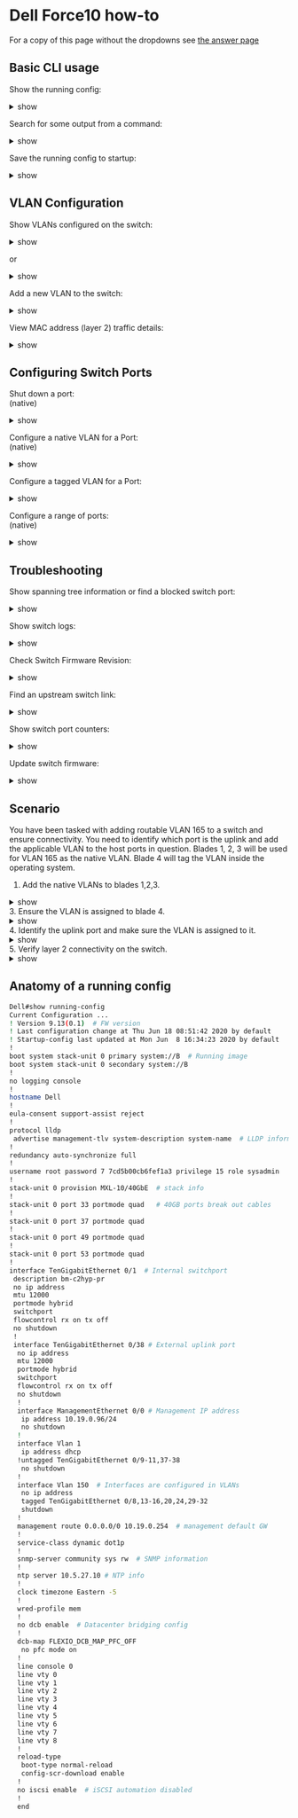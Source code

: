 # Dell Force10 how-to
For a copy of this page without the dropdowns see [the answer page](force10-answers.md)

## Basic CLI usage

Show the running config:
<details><summary>show</summary>
<p>

```bash

Dell#show running-config
Current Configuration ...
! Version 9.13(0.1)
! Last configuration change at Mon Jun  8 16:34:05 2020 by default
! Startup-config last updated at Mon Jun  8 16:34:23 2020 by default
!
boot system stack-unit 0 primary system://B
boot system stack-unit 0 secondary system://B
!
no logging console
!
hostname Dell
!
eula-consent support-assist reject
!
protocol lldp
 advertise management-tlv system-description system-name
!
redundancy auto-synchronize full


```

</p>
</details>


Search for some output from a command:
<details><summary>show</summary>
<p>

```bash

Dell#show running-config | grep 0/2  
interface TenGigabitEthernet 0/2

```

</p>
</details>

Save the running config to startup:
<details><summary>show</summary>
<p>

```bash

Dell#copy running-config startup-config
File with same name already exist.
Proceed to copy the file [confirm yes/no]:

```

</p>
</details>


## VLAN Configuration

Show VLANs configured on the switch:
<details><summary>show</summary>
<p>

```bash
Dell#show vlan

Codes: * - Default VLAN, G - GVRP VLANs, R - Remote Port Mirroring VLANs, P - Primary, C - Community, I - Isolated
       O - Openflow, Vx - Vxlan
Q: U - Untagged, T - Tagged
   x - Dot1x untagged, X - Dot1x tagged
   o - OpenFlow untagged, O - OpenFlow tagged
   G - GVRP tagged, M - Vlan-stack, H - VSN tagged
   i - Internal untagged, I - Internal tagged, v - VLT untagged, V - VLT tagged

    NUM    Status    Description                     Q Ports
*   1      Active                                    U Te 0/9-11,37-38
    150    Active                                    T Te 0/8,13-16,20,24,29-32
```

</p>
</details>

or

<details><summary>show</summary>
<p>

```bash
Dell#show interface status
Port                 Description  Status Speed        Duplex Vlan  
Te 0/1               bm-c2hyp-pr  Up     10000 Mbit   Full   1234,3792,4000
Te 0/2               bm-hub1-pr   Up     10000 Mbit   Full   1234,3790-3792,4000
```

</p>
</details>



Add a new VLAN to the switch:
<details><summary>show</summary>
<p>

```bash
Dell#configure
Dell(conf)#int vlan 1235
Dell(conf-if-vl-1235)#tagged tengigabitethernet 0/37-38
Dell(conf-if-vl-1235)#exit
```

</p>
</details>

View MAC address (layer 2) traffic details:
<details><summary>show</summary>
<p>

```bash
Dell#show cam mac stack-unit 0 port-set 0
VlanId     Mac Address      Region    Interface
 1234   24:6e:96:84:46:10   DYNAMIC     Te 0/14
 1234   f8:b1:56:7c:12:84   DYNAMIC     Te 0/38
 1      24:6e:96:84:50:f0   DYNAMIC     Te 0/9
```

</p>
</details>


## Configuring Switch Ports

Shut down a port:
<br/>
(native)
<details><summary>show</summary>
<p>

```bash
Dell#configure
Dell(conf)#interface te0/17
Dell(conf-if-te-0/17)#shutdown
```

</p>
</details>

Configure a native VLAN for a Port:
<br/>
(native)
<details><summary>show</summary>
<p>

```bash
Dell#configure
Dell(conf-if-te-0/17)#int vlan 183
Dell(conf-if-vl-183)#untagged tengigabitethernet 0/17
Dell(conf-if-vl-183)#exit
```

</p>
</details>

Configure a tagged VLAN for a Port:
<br/>
<details><summary>show</summary>
<p>

```bash
Dell#configure
Dell(conf-if-te-0/17)#int vlan 183
Dell(conf-if-vl-183)#tagged tengigabitethernet 0/17
Dell(conf-if-vl-183)#exit
```

</p>
</details>


Configure a range of ports:
<br/>
(native)
<details><summary>show</summary>
<p>

```bash
Dell#configure
Dell(conf-if-vl-183)#int range te0/1-12
Dell(conf-if-range-te-0/1-12)#exit
```

</p>
</details>

## Troubleshooting


Show spanning tree information or find a blocked switch port:

<details><summary>show</summary>
<p>

```bash

Dell#show spanning-tree 0

```

</p>
</details>


Show switch logs:

<details><summary>show</summary>
<p>

```bash

Dell#show logging
Syslog logging: enabled
    Console logging: disabled
    Monitor logging: level debugging
    Buffer logging: level debugging, 394 Messages Logged, Size (40960 bytes)
    Trap logging: level informational
Jun 18 13:52:30 %STKUNIT0-M:CP %SEC-5-AUTHENTICATION_ENABLE_SUCCESS: Enable authentication success  on console
Jun 18 13:52:30 %STKUNIT0-M:CP %SEC-4-ENABLE_PASSW_NOT_CONFIGURED: Enable password is required for authentication but not configured (by default from console)
Jun 18 13:52:01 %STKUNIT0-M:CP %SEC-5-LOGIN_SUCCESS: Login successful on console
Jun 18 13:51:59 %STKUNIT0-M:CP %SEC-5-LOGOUT: Exec session is terminated on console  (Reason : User Request)
Jun 18 13:51:44 %STKUNIT0-M:CP %SYS-5-CONFIG_I: Configured from  console
Jun 18 13:42:16 %STKUNIT0-M:CP %SYS-5-CONFIG_I: Configured from  console

```

</p>
</details>

Check Switch Firmware Revision:

<details><summary>show</summary>
<p>

```bash

Dell#show version
Dell Real Time Operating System Software
Dell Operating System Version:  2.0
Dell Application Software Version:  9.13(0.1)
Copyright (c) 1999-2018 by Dell Inc. All Rights Reserved.
Build Time: Tue Feb 27 09:25:55 2018
Build Path: /build/build05/SW/SRC
Dell Networking OS uptime is 28 week(s), 0 day(s), 15 hour(s), 52 minute(s)

System image file is "system://B"

System Type: MXL-10/40GbE
Control Processor: MIPS RMI XLP with 2 Gbytes (2147483648 bytes) of memory, core(s) 1.

256M bytes of boot flash memory.

  1 34-port GE/TE/FG (XL)
 52 Ten GigabitEthernet/IEEE 802.3 interface(s)


```

</p>
</details>

Find an upstream switch link:
<details><summary>show</summary>
<p>

```bash
Dell# show  lldp neighbor

..omitted..
 Te 0/38        juniper-storage...xe-4/1/1                           dc:38:e1:9c:5e:00

```

</p>
</details>

Show switch port counters:

<details><summary>show</summary>
<p>

```bash

Dell# show hardware counters interface tengigabitethernet 0/2
unit: 0 port: 2 (interface Te 0/2)
Description                                      Value

RX - IPV4 L3 Unicast Frame Counter                 0
RX - IPV4 L3 Routed Multicast Packets              0
RX - IPV6 L3 Unicast Frame Counter                 0
RX - IPV6 L3 Routed Multicast Packets              0
RX - Unicast Packet Counter                        3470462
RX - 64 Byte Frame Counter                         18607564
RX - 65 to 127 Byte Frame Counter                  31422212
RX - 128 to 255 Byte Frame Counter                 43781694

```

</p>
</details>


Update switch firmware:

<details><summary>show</summary>
<p>

```bash
Dell# copy running-config startup-config

Dell#show boot system stack-unit all

Current system image information in the system:
===============================================

Type          Boot Type       A                                  B
----------------------------------------------------------------------------------------------
stack-unit 0  FLASH BOOT      9.10(0.1P10)                    9.13(0.1)[boot]                   
stack-unit 1 is not present.
stack-unit 2 is not present.

Dell#upgrade system tftp://10.0.0.1/FTOS-XL-9.12.0.0P2.bin a:

Dell#show boot system stack-unit all

Current system image information in the system:
===============================================

Type          Boot Type       A                                  B
----------------------------------------------------------------------------------------------
stack-unit 0  FLASH BOOT      9.12(P2)                    9.13(0.1)[boot]                   
stack-unit 1 is not present.
stack-unit 2 is not present.

Dell# conf t
Dell# boot system stack-unit all primary system a:
Dell# exit
Dell# copy run start
Dell# reload
```

</p>
</details>

## Scenario
You have been tasked with adding routable VLAN 165 to a switch and ensure connectivity. You need to identify which port is the uplink and add the applicable VLAN to the host ports in question. Blades 1, 2, 3 will be used for VLAN 165 as the native VLAN. Blade 4 will tag the VLAN inside the operating system.

1. Add the native VLANs to blades 1,2,3.
<details><summary>show</summary>
<p>

```bash
Dell#configure
Dell# int vlan 165
Dell(conf-if-vl-165)#untagged te0/1-3
```

</p>
</details>
3. Ensure the VLAN is assigned to blade 4.
<br/>
<details><summary>show</summary>
<p>

```bash
Dell#configure
Dell# int vlan 165
Dell(conf-if-vl-165)#tagged te0/4

Dell#show interfaces switchport tengigabitethernet 0/4

Codes:  U - Untagged, T - Tagged
        x - Dot1x untagged, X - Dot1x tagged
        G - GVRP tagged, M - Trunk, H - VSN tagged
        i - Internal untagged, I - Internal tagged, v - VLT untagged, V - VLT tagged

Name: TenGigabitEthernet 0/4
Description: bm-hub3-pr
802.1QTagged: Hybrid
Vlan membership:
Q       Vlans
U       3790
T       165
..omitted..

```

</p>
</details>
4. Identify the uplink port and make sure the VLAN is assigned to it.
<details><summary>show</summary>
<p>

```bash
Dell# show lldp neighbor

..omitted..
 Te 0/38        juniper-storage...xe-4/1/1                           dc:38:e1:9c:5e:00

```

</p>
</details>
5. Verify layer 2 connectivity on the switch.
<details><summary>show</summary>
<p>

```bash
Dell#show cam mac stack-unit 0 port-set 0 | grep 165

165       84C1.C142.3E85        Dynamic     Te0/38
165       F48E.3840.A727        Dynamic     Te0/1
165       F48E.3840.A728        Dynamic     Te0/2
165       F48E.3840.A729        Dynamic     Te0/3
165       F48E.3840.A730        Dynamic     Te0/4

```

</p>
</details>

## Anatomy of a running config

```bash
Dell#show running-config
Current Configuration ...
! Version 9.13(0.1)  # FW version
! Last configuration change at Thu Jun 18 08:51:42 2020 by default
! Startup-config last updated at Mon Jun  8 16:34:23 2020 by default
!
boot system stack-unit 0 primary system://B  # Running image
boot system stack-unit 0 secondary system://B
!
no logging console
!
hostname Dell
!
eula-consent support-assist reject
!
protocol lldp
 advertise management-tlv system-description system-name  # LLDP information
!
redundancy auto-synchronize full
!
username root password 7 7cd5b00cb6fef1a3 privilege 15 role sysadmin
!
stack-unit 0 provision MXL-10/40GbE  # stack info
!
stack-unit 0 port 33 portmode quad   # 40GB ports break out cables
!
stack-unit 0 port 37 portmode quad
!
stack-unit 0 port 49 portmode quad
!
stack-unit 0 port 53 portmode quad
!
interface TenGigabitEthernet 0/1  # Internal switchport
 description bm-c2hyp-pr
 no ip address
 mtu 12000
 portmode hybrid
 switchport
 flowcontrol rx on tx off  
 no shutdown
 !
 interface TenGigabitEthernet 0/38 # External uplink port
  no ip address
  mtu 12000
  portmode hybrid
  switchport
  flowcontrol rx on tx off  
  no shutdown
  !
  interface ManagementEthernet 0/0 # Management IP address
   ip address 10.19.0.96/24
   no shutdown
  !       
  interface Vlan 1
   ip address dhcp
  !untagged TenGigabitEthernet 0/9-11,37-38
   no shutdown
  !
  interface Vlan 150  # Interfaces are configured in VLANs
   no ip address
   tagged TenGigabitEthernet 0/8,13-16,20,24,29-32
   shutdown
  !
  management route 0.0.0.0/0 10.19.0.254  # management default GW
  !
  service-class dynamic dot1p
  !
  snmp-server community sys rw  # SNMP information
  !
  ntp server 10.5.27.10 # NTP info
  !
  clock timezone Eastern -5
  !
  wred-profile mem
  !
  no dcb enable  # Datacenter bridging config
  !
  dcb-map FLEXIO_DCB_MAP_PFC_OFF
   no pfc mode on
  !
  line console 0
  line vty 0
  line vty 1
  line vty 2
  line vty 3
  line vty 4
  line vty 5
  line vty 6
  line vty 7
  line vty 8
  !
  reload-type
   boot-type normal-reload
   config-scr-download enable
  !
  no iscsi enable  # iSCSI automation disabled
  !
  end
```
